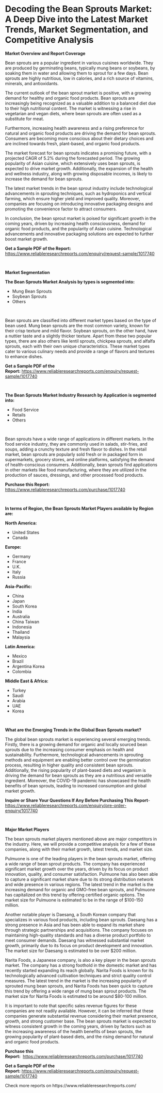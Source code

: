 <p><h1>Decoding the Bean Sprouts Market: A Deep Dive into the Latest Market Trends, Market Segmentation, and Competitive Analysis</h1></p><p><strong>Market Overview and Report Coverage</strong></p>
<p><p>Bean sprouts are a popular ingredient in various cuisines worldwide. They are produced by germinating beans, typically mung beans or soybeans, by soaking them in water and allowing them to sprout for a few days. Bean sprouts are highly nutritious, low in calories, and a rich source of vitamins, minerals, and antioxidants.</p><p>The current outlook of the bean sprout market is positive, with a growing demand for healthy and organic food products. Bean sprouts are increasingly being recognized as a valuable addition to a balanced diet due to their high nutritional content. The market is witnessing a rise in vegetarian and vegan diets, where bean sprouts are often used as a substitute for meat.</p><p>Furthermore, increasing health awareness and a rising preference for natural and organic food products are driving the demand for bean sprouts. Consumers are becoming more conscious about their dietary choices and are inclined towards fresh, plant-based, and organic food products.</p><p>The market forecast for bean sprouts indicates a promising future, with a projected CAGR of 5.2% during the forecasted period. The growing popularity of Asian cuisine, which extensively uses bean sprouts, is expected to drive market growth. Additionally, the expansion of the health and wellness industry, along with growing disposable incomes, is likely to increase the demand for bean sprouts.</p><p>The latest market trends in the bean sprout industry include technological advancements in sprouting techniques, such as hydroponics and vertical farming, which ensure higher yield and improved quality. Moreover, companies are focusing on introducing innovative packaging designs and promoting the convenience factor to attract consumers.</p><p>In conclusion, the bean sprout market is poised for significant growth in the coming years, driven by increasing health consciousness, demand for organic food products, and the popularity of Asian cuisine. Technological advancements and innovative packaging solutions are expected to further boost market growth.</p></p>
<p><strong>Get a Sample PDF of the Report:</strong> <a href="https://www.reliableresearchreports.com/enquiry/request-sample/1017740">https://www.reliableresearchreports.com/enquiry/request-sample/1017740</a></p>
<p>&nbsp;</p>
<p><strong>Market Segmentation</strong></p>
<p><strong>The Bean Sprouts Market Analysis by types is segmented into:</strong></p>
<p><ul><li>Mung Bean Sprouts</li><li>Soybean Sprouts</li><li>Others</li></ul></p>
<p>&nbsp;</p>
<p><p>Bean sprouts are classified into different market types based on the type of bean used. Mung bean sprouts are the most common variety, known for their crisp texture and mild flavor. Soybean sprouts, on the other hand, have a nuttier taste and a slightly thicker texture. Apart from these two popular types, there are also others like lentil sprouts, chickpea sprouts, and alfalfa sprouts, each with their own unique characteristics. These market types cater to various culinary needs and provide a range of flavors and textures to enhance dishes.</p></p>
<p><strong>Get a Sample PDF of the Report:</strong>&nbsp;<a href="https://www.reliableresearchreports.com/enquiry/request-sample/1017740">https://www.reliableresearchreports.com/enquiry/request-sample/1017740</a></p>
<p>&nbsp;</p>
<p><strong>The Bean Sprouts Market Industry Research by Application is segmented into:</strong></p>
<p><ul><li>Food Service</li><li>Retails</li><li>Others</li></ul></p>
<p>&nbsp;</p>
<p><p>Bean sprouts have a wide range of applications in different markets. In the food service industry, they are commonly used in salads, stir-fries, and soups, adding a crunchy texture and fresh flavor to dishes. In the retail market, bean sprouts are popularly sold fresh or in packaged form in supermarkets, grocery stores, and online platforms, satisfying the demand of health-conscious consumers. Additionally, bean sprouts find applications in other markets like food manufacturing, where they are utilized in the production of sauces, dressings, and other processed food products.</p></p>
<p><strong>Purchase this Report:</strong>&nbsp; <a href="https://www.reliableresearchreports.com/purchase/1017740">https://www.reliableresearchreports.com/purchase/1017740</a></p>
<p>&nbsp;</p>
<p><strong>In terms of Region, the Bean Sprouts Market Players available by Region are:</strong></p>
<p>
    <p> <strong> North America: </strong>
        <ul>
            <li>United States</li>
            <li>Canada</li>
        </ul>
        </p> 
    <p> <strong> Europe: </strong>
        <ul>
            <li>Germany</li>
            <li>France</li>
            <li>U.K.</li>
            <li>Italy</li>
            <li>Russia</li>
        </ul>
        </p> 
    <p> <strong> Asia-Pacific: </strong>
        <ul>
            <li>China</li>
            <li>Japan</li>
            <li>South Korea</li>
            <li>India</li>
            <li>Australia</li>
            <li>China Taiwan</li>
            <li>Indonesia</li>
            <li>Thailand</li>
            <li>Malaysia</li>
        </ul>
        </p> 
    <p> <strong> Latin America: </strong>
        <ul>
            <li>Mexico</li>
            <li>Brazil</li>
            <li>Argentina Korea</li>
            <li>Colombia</li>
        </ul>
        </p> 
    <p> <strong> Middle East & Africa: </strong>
        <ul>
            <li>Turkey</li>
            <li>Saudi</li>
            <li>Arabia</li>
            <li>UAE</li>
            <li>Korea</li>
        </ul>
    </p>
    </p>
<p>&nbsp;</p>
<p><strong>What are the Emerging Trends in the Global Bean Sprouts market?</strong></p>
<p><p>The global bean sprouts market is experiencing several emerging trends. Firstly, there is a growing demand for organic and locally sourced bean sprouts due to the increasing consumer emphasis on health and sustainability. Furthermore, technological advancements in sprouting methods and equipment are enabling better control over the germination process, resulting in higher quality and consistent bean sprouts. Additionally, the rising popularity of plant-based diets and veganism is driving the demand for bean sprouts as they are a nutritious and versatile ingredient. Moreover, the COVID-19 pandemic has showcased the health benefits of bean sprouts, leading to increased consumption and global market growth.</p></p>
<p><strong>Inquire or Share Your Questions If Any Before Purchasing This Report</strong>- <a href="https://www.reliableresearchreports.com/enquiry/pre-order-enquiry/1017740">https://www.reliableresearchreports.com/enquiry/pre-order-enquiry/1017740</a></p>
<p>&nbsp;</p>
<p><strong>Major Market Players</strong></p>
<p><p>The bean sprouts market players mentioned above are major competitors in the industry. Here, we will provide a competitive analysis for a few of these companies, along with their market growth, latest trends, and market size.</p><p>Pulmuone is one of the leading players in the bean sprouts market, offering a wide range of bean sprout products. The company has experienced significant market growth over the years, driven by its focus on product innovation, quality, and consumer satisfaction. Pulmuone has also been able to capture a significant market share due to its strong distribution network and wide presence in various regions. The latest trend in the market is the increasing demand for organic and GMO-free bean sprouts, and Pulmuone has capitalized on this trend by offering certified organic options. The market size for Pulmuone is estimated to be in the range of $100-150 million.</p><p>Another notable player is Daesang, a South Korean company that specializes in various food products, including bean sprouts. Daesang has a strong presence in Asia and has been able to expand its market share through strategic partnerships and acquisitions. The company focuses on maintaining high-quality standards and has a diverse product portfolio to meet consumer demands. Daesang has witnessed substantial market growth, primarily due to its focus on product development and innovation. The market size for Daesang is estimated to be over $200 million.</p><p>Narita Foods, a Japanese company, is also a key player in the bean sprouts market. The company has a strong foothold in the domestic market and has recently started expanding its reach globally. Narita Foods is known for its technologically advanced cultivation techniques and strict quality control measures. The latest trend in the market is the increasing popularity of sprouted mung bean sprouts, and Narita Foods has been quick to capture this trend by offering a wide range of mung bean sprout products. The market size for Narita Foods is estimated to be around $80-100 million.</p><p>It is important to note that specific sales revenue figures for these companies are not readily available. However, it can be inferred that these companies generate substantial revenue considering their market presence, growth, and strong customer base. The bean sprouts market is expected to witness consistent growth in the coming years, driven by factors such as the increasing awareness of the health benefits of bean sprouts, the growing popularity of plant-based diets, and the rising demand for natural and organic food products.</p></p>
<p><strong>Purchase this Report:</strong>&nbsp;&nbsp;<a href="https://www.reliableresearchreports.com/purchase/1017740">https://www.reliableresearchreports.com/purchase/1017740</a></p>
<p></p>
<p><strong>Get a Sample PDF of the Report:</strong>&nbsp;<a href="https://www.reliableresearchreports.com/enquiry/request-sample/1017740">https://www.reliableresearchreports.com/enquiry/request-sample/1017740</a></p>
<p>Check more reports on https://www.reliableresearchreports.com/</p>